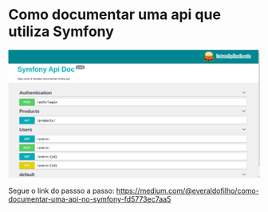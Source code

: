 # Como documentar uma api que utiliza Symfony
[![./api-doc.png](./api-doc.png)](https://medium.com/@everaldofilho/como-documentar-uma-api-no-symfony-fd5773ec7aa5)

Segue o link do passso a passo:
https://medium.com/@everaldofilho/como-documentar-uma-api-no-symfony-fd5773ec7aa5

